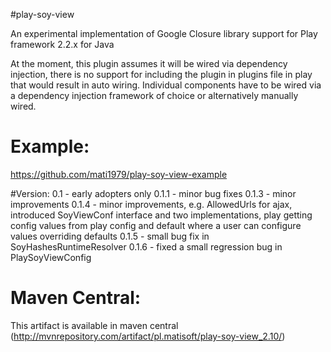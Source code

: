 #play-soy-view

An experimental implementation of Google Closure library support for Play framework 2.2.x for Java

At the moment, this plugin assumes it will be wired via dependency injection, there is no support for including the plugin in plugins file in play that would result in auto wiring.
Individual components have to be wired via a dependency injection framework of choice or alternatively manually wired.

# Example:
https://github.com/mati1979/play-soy-view-example

#Version:
0.1 - early adopters only
0.1.1 - minor bug fixes
0.1.3 - minor improvements
0.1.4 - minor improvements, e.g. AllowedUrls for ajax, introduced SoyViewConf interface and two implementations, play getting config values from play config and default where a user can configure values overriding defaults
0.1.5 - small bug fix in SoyHashesRuntimeResolver
0.1.6 - fixed a small regression bug in PlaySoyViewConfig

# Maven Central:
This artifact is available in maven central (http://mvnrepository.com/artifact/pl.matisoft/play-soy-view_2.10/)
